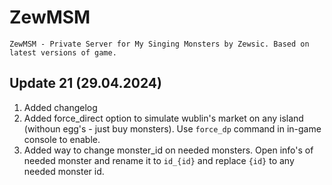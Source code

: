 # ZewMSM
```ZewMSM - Private Server for My Singing Monsters by Zewsic. Based on latest versions of game.```

## Update 21 (29.04.2024)
1. Added changelog
2. Added force_direct option to simulate wublin's market on any island (withoun egg's - just buy monsters). Use `force_dp` command in in-game console to enable.
3. Added way to change monster_id on needed monsters. Open info's of needed monster and rename it to `id_{id}` and replace `{id}` to any needed monster id.
